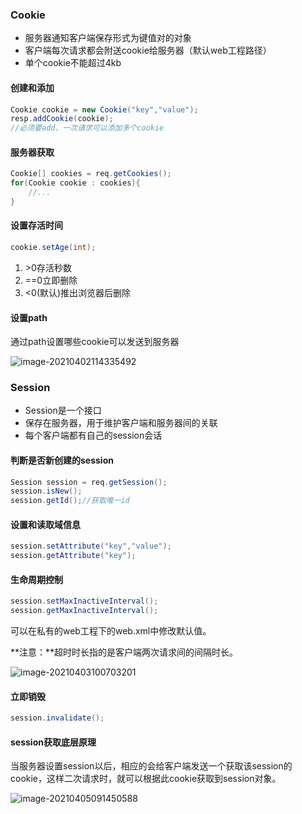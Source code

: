 ### Cookie

- 服务器通知客户端保存形式为键值对的对象
- 客户端每次请求都会附送cookie给服务器（默认web工程路径）
- 单个cookie不能超过4kb

#### 创建和添加

```java
Cookie cookie = new Cookie("key","value");
resp.addCookie(cookie);
//必须要add，一次请求可以添加多个cookie
```

#### 服务器获取

```java
Cookie[] cookies = req.getCookies();
for(Cookie cookie : cookies){
	//...
}
```

#### 设置存活时间

```java
cookie.setAge(int);
```

1. \>0存活秒数
2. ==0立即删除
3. <0(默认)推出浏览器后删除

#### 设置path

通过path设置哪些cookie可以发送到服务器

![image-20210402114335492](https://imagebag.oss-cn-chengdu.aliyuncs.com/img/image-20210402114335492.png)

### Session

- Session是一个接口
- 保存在服务器，用于维护客户端和服务器间的关联
- 每个客户端都有自己的session会话

#### 判断是否新创建的session

```java
Session session = req.getSession();
session.isNew();
session.getId();//获取唯一id
```

#### 设置和读取域信息

```java
session.setAttribute("key","value");
session.getAttribute("key");
```

#### 生命周期控制

```java
session.setMaxInactiveInterval();
session.getMaxInactiveInterval();
```

可以在私有的web工程下的web.xml中修改默认值。

**注意：**超时时长指的是客户端两次请求间的间隔时长。

![image-20210403100703201](https://imagebag.oss-cn-chengdu.aliyuncs.com/img/image-20210403100703201.png)

#### 立即销毁

```java
session.invalidate();
```

#### session获取底层原理

当服务器设置session以后，相应的会给客户端发送一个获取该session的cookie，这样二次请求时，就可以根据此cookie获取到session对象。

![image-20210405091450588](https://imagebag.oss-cn-chengdu.aliyuncs.com/img/image-20210405091450588.png)